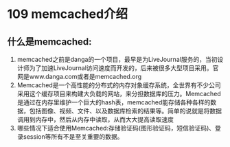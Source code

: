 # 109 memcached介绍

## 什么是memcached:

1. memcached之前是danga的一个项目，最早是为LiveJournal服务的，当初设计师为了加速LiveJournal访问速度而开发的，后来被很多大型项目采用。官网是www.danga.com或者是memcached.org
2. Memcached是一个高性能的分布式的内存对象缓存系统，全世界有不少公司采用这个缓存项目来构建大负载的网站，来分担数据库的压力。Memcached是通过在内存里维护一个巨大的hash表，memcached能存储各种各样的数据，包括图像、视频、文件、以及数据库检索的结果等。简单的说就是将数据调用到内存中，然后从内存中读取，从而大大提高读取速度
3. 哪些情况下适合使用Memcached:存储验证码\(图形验证码，短信验证码\)、登录session等所有不是至关重要的数据。

